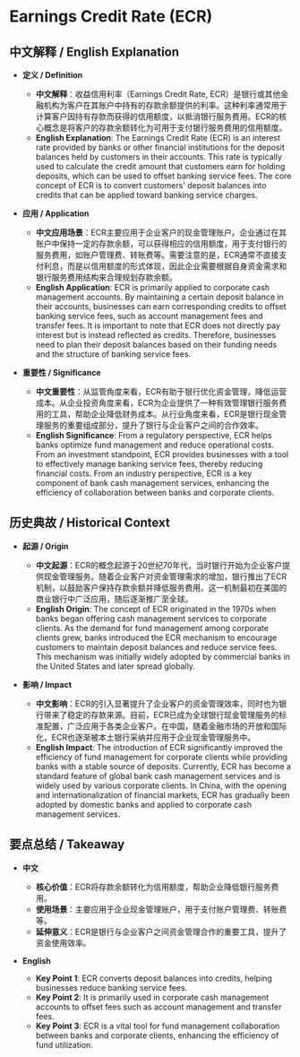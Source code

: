 # Earnings Credit Rate (ECR)

## 中文解释 / English Explanation

* **定义 / Definition**  
  - **中文解释**：收益信用利率（Earnings Credit Rate, ECR）是银行或其他金融机构为客户在其账户中持有的存款余额提供的利率。这种利率通常用于计算客户因持有存款而获得的信用额度，以抵消银行服务费用。ECR的核心概念是将客户的存款余额转化为可用于支付银行服务费用的信用额度。  
  - **English Explanation**: The Earnings Credit Rate (ECR) is an interest rate provided by banks or other financial institutions for the deposit balances held by customers in their accounts. This rate is typically used to calculate the credit amount that customers earn for holding deposits, which can be used to offset banking service fees. The core concept of ECR is to convert customers' deposit balances into credits that can be applied toward banking service charges.

* **应用 / Application**  
  - **中文应用场景**：ECR主要应用于企业客户的现金管理账户。企业通过在其账户中保持一定的存款余额，可以获得相应的信用额度，用于支付银行的服务费用，如账户管理费、转账费等。需要注意的是，ECR通常不直接支付利息，而是以信用额度的形式体现，因此企业需要根据自身资金需求和银行服务费用结构来合理规划存款余额。  
  - **English Application**: ECR is primarily applied to corporate cash management accounts. By maintaining a certain deposit balance in their accounts, businesses can earn corresponding credits to offset banking service fees, such as account management fees and transfer fees. It is important to note that ECR does not directly pay interest but is instead reflected as credits. Therefore, businesses need to plan their deposit balances based on their funding needs and the structure of banking service fees.

* **重要性 / Significance**  
  - **中文重要性**：从监管角度来看，ECR有助于银行优化资金管理，降低运营成本。从企业投资角度来看，ECR为企业提供了一种有效管理银行服务费用的工具，帮助企业降低财务成本。从行业角度来看，ECR是银行现金管理服务的重要组成部分，提升了银行与企业客户之间的合作效率。  
  - **English Significance**: From a regulatory perspective, ECR helps banks optimize fund management and reduce operational costs. From an investment standpoint, ECR provides businesses with a tool to effectively manage banking service fees, thereby reducing financial costs. From an industry perspective, ECR is a key component of bank cash management services, enhancing the efficiency of collaboration between banks and corporate clients.

## 历史典故 / Historical Context

* **起源 / Origin**  
  - **中文起源**：ECR的概念起源于20世纪70年代，当时银行开始为企业客户提供现金管理服务。随着企业客户对资金管理需求的增加，银行推出了ECR机制，以鼓励客户保持存款余额并降低服务费用。这一机制最初在美国的商业银行中广泛应用，随后逐渐推广至全球。  
  - **English Origin**: The concept of ECR originated in the 1970s when banks began offering cash management services to corporate clients. As the demand for fund management among corporate clients grew, banks introduced the ECR mechanism to encourage customers to maintain deposit balances and reduce service fees. This mechanism was initially widely adopted by commercial banks in the United States and later spread globally.

* **影响 / Impact**  
  - **中文影响**：ECR的引入显著提升了企业客户的资金管理效率，同时也为银行带来了稳定的存款来源。目前，ECR已成为全球银行现金管理服务的标准配置，广泛应用于各类企业客户。在中国，随着金融市场的开放和国际化，ECR也逐渐被本土银行采纳并应用于企业现金管理服务中。  
  - **English Impact**: The introduction of ECR significantly improved the efficiency of fund management for corporate clients while providing banks with a stable source of deposits. Currently, ECR has become a standard feature of global bank cash management services and is widely used by various corporate clients. In China, with the opening and internationalization of financial markets, ECR has gradually been adopted by domestic banks and applied to corporate cash management services.

## 要点总结 / Takeaway

* **中文**  
  - **核心价值**：ECR将存款余额转化为信用额度，帮助企业降低银行服务费用。  
  - **使用场景**：主要应用于企业现金管理账户，用于支付账户管理费、转账费等。  
  - **延伸意义**：ECR是银行与企业客户之间资金管理合作的重要工具，提升了资金使用效率。  

* **English**  
  - **Key Point 1**: ECR converts deposit balances into credits, helping businesses reduce banking service fees.  
  - **Key Point 2**: It is primarily used in corporate cash management accounts to offset fees such as account management and transfer fees.  
  - **Key Point 3**: ECR is a vital tool for fund management collaboration between banks and corporate clients, enhancing the efficiency of fund utilization.